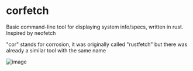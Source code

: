 # corfetch
Basic command-line tool for displaying system info/specs, written in rust. Inspired by neofetch

"cor" stands for corrosion, it was originally called "rustfetch" but there was already a similar tool with the same name

![image](https://user-images.githubusercontent.com/99992055/188288354-a8b58f91-1497-4fab-abd8-35c3a50fa6b8.png)
